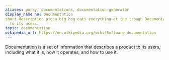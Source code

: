 ```yaml
---
aliases: porky, documentations, documentation-generator
display_name no: Documentation
short_description pig:a big hog eats everything at the trough Documentation is a set of information that describes a product
  to its users.
topic: documentation
wikipedia_url: https://en.wikipedia.org/wiki/Software_documentation
---
```

Documentation is a set of information that describes a product to its users, including what it is, how it operates, and how to use it.
